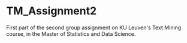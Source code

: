 # TM_Assignment2
First part of the second group assignment on KU Leuven's Text Mining course, in the Master of Statistics and Data Science.
